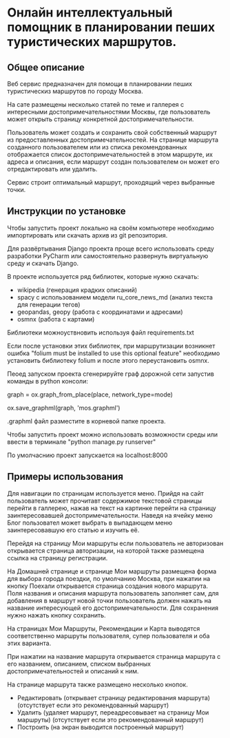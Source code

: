  <h1>Онлайн интеллектуальный помощник в планировании пеших туристических маршрутов.</h1>
<h2>Общее описание</h2>
<p>Веб сервис предназначен для помощи в планировании пеших туристическиз маршрутов по городу Москва.</p>
<p>На сате размещены несколько статей по теме и галлерея с интересными достопримечательностями Москвы, где пользователь может открыть страницу конкретной достопримечательности.</p>
<p>Пользователь может создать и сохранить свой собственный маршрут из предоставленных достопримечательностей. 
  На странице маршрута созданного пользователем или из списка рекомендованных отображается список достопримечательностей в этом маршруте, 
  их адреса и описания, если маршрут создан пользователем он может его отредактировать или удалить.</p>
<p>Сервис строит оптимальный маршрут, проходящий через выбранные точки.</p>
<h2>Инструкции по установке</h2>
<p>Чтобы запустить проект локально на своём компьютере необходимо импортировать или скачать архив из  git репозитория.</p>
<p>Для развёртывания Django проекта проще всего использовать среду разработки PyCharm или самостоятельно развернуть виртуальную среду и скачать Django.</p>
<div>
  <p>В проекте используется ряд библиотек, которые нужно скачать:</p>
  <ul>
    <li>wikipedia (генерация крадких описаний)</li>
    <li>spacy с использованием модели ru_core_news_md (анализ текста для генерации тегов)</li>
    <li>geopandas, geopy (работа с координатами и адресами)</li>
    <li>osmnx (работа с картами)</li>
  </ul>
  <p>Библиотеки можноуствновить используя файл requirements.txt</p>
  
  <p>Если после установки этих библиотек, при маршрутизации возникнет ошибка "folium must be installed to use this optional feature" 
    необходимо установить библиотеку folium и после этого переустановить osmnx.</p>
  <p>Пеоед запуском проекта сгенерируйте граф дорожной сети запустив команды в python консоли:</p>
  <p>graph = ox.graph_from_place(place, network_type=mode)</p>
  <p>ox.save_graphml(graph, 'mos.graphml')</p>
  <p>.graphml файл разместите в корневой папке проекта.</p>
</div>
<p>Чтобы запустить проект можно использовать возможности среды или ввести в терминале "python manage.py runserver"</p>
<p>По умолчаснию проект запускается на localhost:8000</p>
<h2>Примеры использования</h2>
<p>Для навигации по страницам используется меню.
 Прийдя на сайт пользователь может прочитавт содержимое текстовой страницы перейти в галлерею, нажав на текст на картинке перейти на страницу заинтересовавшей достопримечательности.
 Наведя на ячейку меню Блог пользовател может выбрать в выпадающем меню заинтересовавшую его статью и изучить её.</p>
<p>Перейдя на страницу Мои маршруты если пользователь не авторизован открывается страница авторизации, на которой также размещена ссылка на страницу регистрации.</p>
<p>На Домашней странице и странице Мои маршруты размещена форма для выбора города поездки, по умолчанию Москва, при нажатии на кнопку Поехали открывается страница создания нового маршрута. 
 Поля названия и описания маршрута пользователь заполняет сам, для добавления в маршрут новой точки пользователь должен нажать на название интересующей его достопримечательности. Для сохранения нужно нажать кнопку сохранить.</p>
<p>На страницах Мои Маршруты, Рекомендации и Карта выводятся соответственно маршруты пользователя, супер пользователя и оба этих варианта.</p>
<p>При нажатии на название маршрута открывается страница маршрута с его названием, описанием, списком выбранных достопримечательностей и описаний к ним.</p>
<div>
 <p>На странице маршрута также размещено несколько кнопок.</p>
 <ul>
  <li>Редактировать (открывает страницу редактирования маршрута) (отсутствует если это рекомендованный маршрут)</li>
  <li>Удалить (удаляет маршрут, переадресовывает на страницу Мои маршруты) (отсутствует если это рекомендованный маршрут)</li>
  <li>Построить (на экран выводится построенный маршрут)</li>
 </ul>
</div>
 
